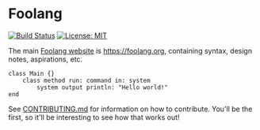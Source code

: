 # Foolang

[![Build Status](https://dev.azure.com/nikodemus0619/foolang/_apis/build/status/nikodemus.foolang?branchName=master)](https://dev.azure.com/nikodemus0619/foolang/_build/latest?definitionId=1&branchName=master) [![License: MIT](https://img.shields.io/badge/License-MIT-yellow.svg)](https://opensource.org/licenses/MIT)

The main [Foolang website](https://foolang.org) is https://foolang.org, containing
syntax, design notes, aspirations, etc.

``` foolang
class Main {}
    class method run: command in: system
        system output println: "Hello world!"
end
```

See [CONTRIBUTING.md](CONTRIBUTING.md) for information on how to contribute.
You'll be the first, so it'll be interesting to see how that works out!
